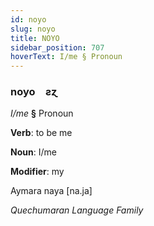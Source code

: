 ```yaml
---
id: noyo
slug: noyo
title: NOYO
sidebar_position: 707
hoverText: I/me § Pronoun
---
```


### noyo&emsp;<span kind="abugida">ƨɀ</span>

*I/me* **§** Pronoun

**Verb**: to be me

**Noun**: I/me

**Modifier**: my

Aymara naya [na.ja]

*Quechumaran Language Family*